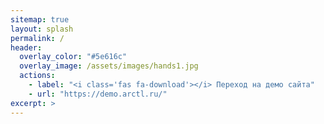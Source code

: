 ```yaml
---
sitemap: true
layout: splash
permalink: /
header:
  overlay_color: "#5e616c"
  overlay_image: /assets/images/hands1.jpg
  actions:
    - label: "<i class='fas fa-download'></i> Переход на демо сайта"
    - url: "https://demo.arctl.ru/"
excerpt: >
---
```

